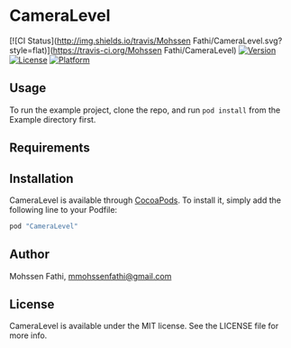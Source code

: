 # CameraLevel

[![CI Status](http://img.shields.io/travis/Mohssen Fathi/CameraLevel.svg?style=flat)](https://travis-ci.org/Mohssen Fathi/CameraLevel)
[![Version](https://img.shields.io/cocoapods/v/CameraLevel.svg?style=flat)](http://cocoapods.org/pods/CameraLevel)
[![License](https://img.shields.io/cocoapods/l/CameraLevel.svg?style=flat)](http://cocoapods.org/pods/CameraLevel)
[![Platform](https://img.shields.io/cocoapods/p/CameraLevel.svg?style=flat)](http://cocoapods.org/pods/CameraLevel)

## Usage

To run the example project, clone the repo, and run `pod install` from the Example directory first.

## Requirements

## Installation

CameraLevel is available through [CocoaPods](http://cocoapods.org). To install
it, simply add the following line to your Podfile:

```ruby
pod "CameraLevel"
```

## Author

Mohssen Fathi, mmohssenfathi@gmail.com

## License

CameraLevel is available under the MIT license. See the LICENSE file for more info.
